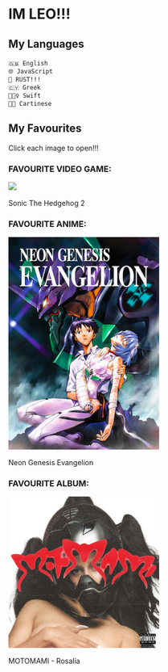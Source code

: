 # IM LEO!!!
## My Languages
	🇬🇧 English
	🌐 JavaScript
	🦀 RUST!!!
	🇨🇾 Greek
	👱🏻‍♀️ Swift
	🧛🏿 Cartinese
## My Favourites
Click each image to open!!!
### FAVOURITE VIDEO GAME:
[<img src="https://www.google.com/images/sonic/3-sonic-wait1-60px.gif" height="200">](https://www.retrogames.cc/genesis-games/sonic-the-hedgehog-2-world-rev-a.html)

Sonic The Hedgehog 2
### FAVOURITE ANIME:

[<img src="src/eva.jpg" alt="NGE" width="300"/>](https://archive.org/details/neon-genesis-evangelion-platinum-perfect-collection)

Neon Genesis Evangelion

### FAVOURITE ALBUM:
[<img src="src/motomami.jpg" alt="MOTOMAMI" width="300"/>](https://open.spotify.com/album/6jbtHi5R0jMXoliU2OS0lo)

MOTOMAMI - Rosalía
